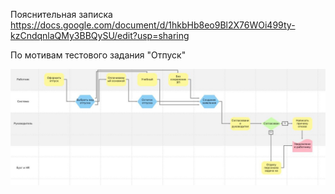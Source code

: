 
Пояснительная записка https://docs.google.com/document/d/1hkbHb8eo9Bl2X76WOi499ty-kzCndqnlaQMy3BBQySU/edit?usp=sharing

По мотивам тестового задания "Отпуск"

![img.png](img.png)